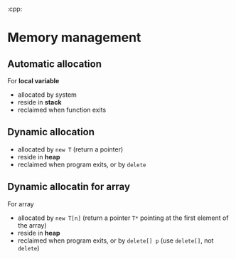 :cpp:

# Memory management


## Automatic allocation

For **local variable** 
- allocated by system 
- reside in **stack** 
- reclaimed when function exits


## Dynamic allocation

- allocated by `new T` (return a pointer)
- reside in **heap**  
- reclaimed when program exits, or by `delete`


## Dynamic allocatin for array

For array  
- allocated by `new T[n]` (return a pointer `T*` pointing at the first element of the array)
- reside in **heap**
- reclaimed when program exits, or by `delete[] p` (use `delete[]`, not `delete`)

